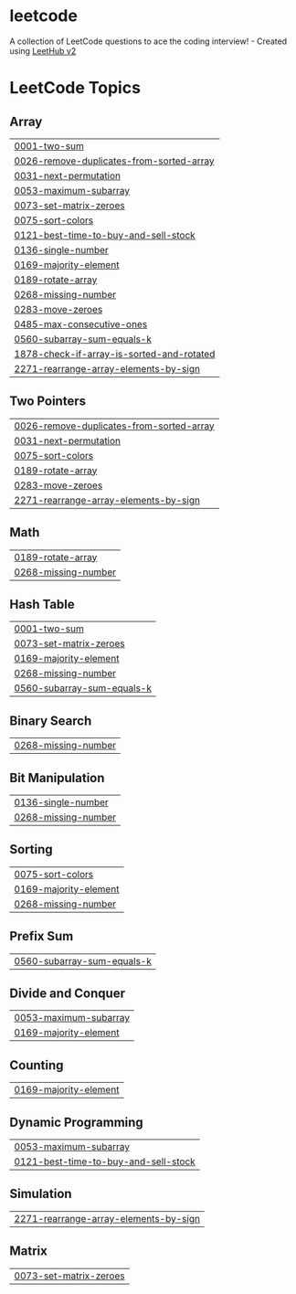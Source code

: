 # leetcode
A collection of LeetCode questions to ace the coding interview! - Created using [LeetHub v2](https://github.com/arunbhardwaj/LeetHub-2.0)

<!---LeetCode Topics Start-->
# LeetCode Topics
## Array
|  |
| ------- |
| [0001-two-sum](https://github.com/rohansahu022003/leetcode/tree/master/0001-two-sum) |
| [0026-remove-duplicates-from-sorted-array](https://github.com/rohansahu022003/leetcode/tree/master/0026-remove-duplicates-from-sorted-array) |
| [0031-next-permutation](https://github.com/rohansahu022003/leetcode/tree/master/0031-next-permutation) |
| [0053-maximum-subarray](https://github.com/rohansahu022003/leetcode/tree/master/0053-maximum-subarray) |
| [0073-set-matrix-zeroes](https://github.com/rohansahu022003/leetcode/tree/master/0073-set-matrix-zeroes) |
| [0075-sort-colors](https://github.com/rohansahu022003/leetcode/tree/master/0075-sort-colors) |
| [0121-best-time-to-buy-and-sell-stock](https://github.com/rohansahu022003/leetcode/tree/master/0121-best-time-to-buy-and-sell-stock) |
| [0136-single-number](https://github.com/rohansahu022003/leetcode/tree/master/0136-single-number) |
| [0169-majority-element](https://github.com/rohansahu022003/leetcode/tree/master/0169-majority-element) |
| [0189-rotate-array](https://github.com/rohansahu022003/leetcode/tree/master/0189-rotate-array) |
| [0268-missing-number](https://github.com/rohansahu022003/leetcode/tree/master/0268-missing-number) |
| [0283-move-zeroes](https://github.com/rohansahu022003/leetcode/tree/master/0283-move-zeroes) |
| [0485-max-consecutive-ones](https://github.com/rohansahu022003/leetcode/tree/master/0485-max-consecutive-ones) |
| [0560-subarray-sum-equals-k](https://github.com/rohansahu022003/leetcode/tree/master/0560-subarray-sum-equals-k) |
| [1878-check-if-array-is-sorted-and-rotated](https://github.com/rohansahu022003/leetcode/tree/master/1878-check-if-array-is-sorted-and-rotated) |
| [2271-rearrange-array-elements-by-sign](https://github.com/rohansahu022003/leetcode/tree/master/2271-rearrange-array-elements-by-sign) |
## Two Pointers
|  |
| ------- |
| [0026-remove-duplicates-from-sorted-array](https://github.com/rohansahu022003/leetcode/tree/master/0026-remove-duplicates-from-sorted-array) |
| [0031-next-permutation](https://github.com/rohansahu022003/leetcode/tree/master/0031-next-permutation) |
| [0075-sort-colors](https://github.com/rohansahu022003/leetcode/tree/master/0075-sort-colors) |
| [0189-rotate-array](https://github.com/rohansahu022003/leetcode/tree/master/0189-rotate-array) |
| [0283-move-zeroes](https://github.com/rohansahu022003/leetcode/tree/master/0283-move-zeroes) |
| [2271-rearrange-array-elements-by-sign](https://github.com/rohansahu022003/leetcode/tree/master/2271-rearrange-array-elements-by-sign) |
## Math
|  |
| ------- |
| [0189-rotate-array](https://github.com/rohansahu022003/leetcode/tree/master/0189-rotate-array) |
| [0268-missing-number](https://github.com/rohansahu022003/leetcode/tree/master/0268-missing-number) |
## Hash Table
|  |
| ------- |
| [0001-two-sum](https://github.com/rohansahu022003/leetcode/tree/master/0001-two-sum) |
| [0073-set-matrix-zeroes](https://github.com/rohansahu022003/leetcode/tree/master/0073-set-matrix-zeroes) |
| [0169-majority-element](https://github.com/rohansahu022003/leetcode/tree/master/0169-majority-element) |
| [0268-missing-number](https://github.com/rohansahu022003/leetcode/tree/master/0268-missing-number) |
| [0560-subarray-sum-equals-k](https://github.com/rohansahu022003/leetcode/tree/master/0560-subarray-sum-equals-k) |
## Binary Search
|  |
| ------- |
| [0268-missing-number](https://github.com/rohansahu022003/leetcode/tree/master/0268-missing-number) |
## Bit Manipulation
|  |
| ------- |
| [0136-single-number](https://github.com/rohansahu022003/leetcode/tree/master/0136-single-number) |
| [0268-missing-number](https://github.com/rohansahu022003/leetcode/tree/master/0268-missing-number) |
## Sorting
|  |
| ------- |
| [0075-sort-colors](https://github.com/rohansahu022003/leetcode/tree/master/0075-sort-colors) |
| [0169-majority-element](https://github.com/rohansahu022003/leetcode/tree/master/0169-majority-element) |
| [0268-missing-number](https://github.com/rohansahu022003/leetcode/tree/master/0268-missing-number) |
## Prefix Sum
|  |
| ------- |
| [0560-subarray-sum-equals-k](https://github.com/rohansahu022003/leetcode/tree/master/0560-subarray-sum-equals-k) |
## Divide and Conquer
|  |
| ------- |
| [0053-maximum-subarray](https://github.com/rohansahu022003/leetcode/tree/master/0053-maximum-subarray) |
| [0169-majority-element](https://github.com/rohansahu022003/leetcode/tree/master/0169-majority-element) |
## Counting
|  |
| ------- |
| [0169-majority-element](https://github.com/rohansahu022003/leetcode/tree/master/0169-majority-element) |
## Dynamic Programming
|  |
| ------- |
| [0053-maximum-subarray](https://github.com/rohansahu022003/leetcode/tree/master/0053-maximum-subarray) |
| [0121-best-time-to-buy-and-sell-stock](https://github.com/rohansahu022003/leetcode/tree/master/0121-best-time-to-buy-and-sell-stock) |
## Simulation
|  |
| ------- |
| [2271-rearrange-array-elements-by-sign](https://github.com/rohansahu022003/leetcode/tree/master/2271-rearrange-array-elements-by-sign) |
## Matrix
|  |
| ------- |
| [0073-set-matrix-zeroes](https://github.com/rohansahu022003/leetcode/tree/master/0073-set-matrix-zeroes) |
<!---LeetCode Topics End-->